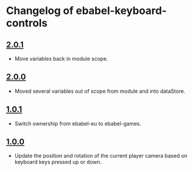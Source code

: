 # Changelog of ebabel-keyboard-controls

## [2.0.1](https://github.com/ebabel-games/ebabel-keyboard-controls/releases/tag/v2.0.0)
- Move variables back in module scope.

## [2.0.0](https://github.com/ebabel-games/ebabel-keyboard-controls/releases/tag/v2.0.0)
- Moved several variables out of scope from module and into dataStore.

## [1.0.1](https://github.com/ebabel-games/ebabel-keyboard-controls/releases/tag/v1.0.1)
- Switch ownership from ebabel-eu to ebabel-games.

## [1.0.0](https://github.com/ebabel-games/ebabel-keyboard-controls/releases/tag/v1.0.0)
- Update the position and rotation of the current player camera based on keyboard keys pressed up or down.
